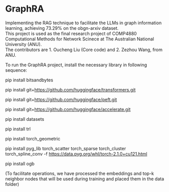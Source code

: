 # GraphRA
Implementing the RAG technique to facilitate the LLMs in graph information learning, achieving 73.29% on the obgn-arxiv dataset.<br>
This project is used as the final research project of COMP4880 Computational Methods for Network Scinece at The Australian National University (ANU).<br>
The contributors are 1. Oucheng Liu (Core code) and 2. Zezhou Wang, from ANU.<br>


To run the GraphRA project, install the necessary library in following sequence: <br>

pip install bitsandbytes<br>

pip install git+https://github.com/huggingface/transformers.git<br>

pip install git+https://github.com/huggingface/peft.git<br>

pip install git+https://github.com/huggingface/accelerate.git<br>

pip install datasets<br>

pip install trl<br>

pip install torch_geometric<br>

pip install pyg_lib torch_scatter torch_sparse torch_cluster torch_spline_conv -f https://data.pyg.org/whl/torch-2.1.0+cu121.html<br>

pip install ogb<br>

(To facilitate operations, we have processed the embeddings and top-k neighbor nodes that will be used during training and placed them in the data folder)<br>
